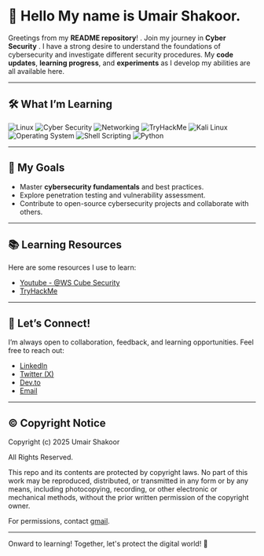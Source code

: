 # 👋 Hello My name is Umair Shakoor.

Greetings from my **README repository**! . Join my journey in **Cyber Security** . I have a strong desire to understand the foundations of cybersecurity and investigate different security procedures. My **code updates**, **learning progress**, and **experiments** as I develop my abilities are all available here.

---

## 🛠️ What I’m Learning

![Linux](https://img.shields.io/badge/Linux-FCC624?style=flat&logo=linux&logoColor=black)
![Cyber Security](https://img.shields.io/badge/Cyber%20Security-FF3C00?style=flat&logo=security&logoColor=white)
![Networking](https://img.shields.io/badge/Networking-0077B3?style=flat&logoColor=white)
![TryHackMe](https://img.shields.io/badge/TryHackMe-FF0000?style=flat&logo=tryhackme&logoColor=white)
![Kali Linux](https://img.shields.io/badge/Kali%20Linux-268BEE?style=flat&logo=kalilinux&logoColor=white)
![Operating System](https://img.shields.io/badge/Operating%20System-009688?style=flat&logo=windows-terminal&logoColor=white)
![Shell Scripting](https://img.shields.io/badge/Shell%20Scripting-4EAA25?style=flat&logo=gnubash&logoColor=white)
![Python](https://img.shields.io/badge/Python-3776AB?style=flat&logo=python&logoColor=white)

---

## 🌱 My Goals

- Master **cybersecurity fundamentals** and best practices.
- Explore penetration testing and vulnerability assessment.
- Contribute to open-source cybersecurity projects and collaborate with others.

---

## 📚 Learning Resources

Here are some resources I use to learn:
- [Youtube - @WS Cube Security](https://www.youtube.com/@WsCubeCyberSecurity)
- [TryHackMe](https://tryhackme.com/p/umairshakoor)

---

## 🤝 Let’s Connect!

I’m always open to collaboration, feedback, and learning opportunities. Feel free to reach out:
- [LinkedIn](https://www.linkedin.com/in/theumairshakoor/)
- [Twitter (X)](https://x.com/theUmairShakoor/)
- [Dev.to](https://dev.to/umairshakoor/)
- [Email](mailto:umairshakoor.pro@gmail.com)

---

## ©️ Copyright Notice

Copyright (c) 2025 Umair Shakoor

All Rights Reserved.

This repo and its contents are protected by copyright laws. No part of this work may be reproduced, distributed, or transmitted in any form or by any means, including photocopying, recording, or other electronic or mechanical methods, without the prior written permission of the copyright owner.

For permissions, contact [gmail](mailto:umairshakoor.pro@protonmail.com).

---

Onward to learning! Together, let's protect the digital world! 🚀
